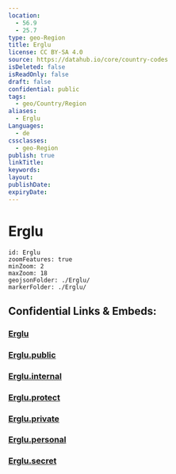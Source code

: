 ```yaml
---
location:
  - 56.9
  - 25.7
type: geo-Region
title: Erglu
license: CC BY-SA 4.0
source: https://datahub.io/core/country-codes
isDeleted: false
isReadOnly: false
draft: false
confidential: public
tags:
  - geo/Country/Region
aliases:
  - Erglu
Languages:
  - de
cssclasses:
  - geo-Region
publish: true
linkTitle:
keywords:
layout:
publishDate:
expiryDate:
---
```


# Erglu

```leaflet
id: Erglu
zoomFeatures: true 
minZoom: 2 
maxZoom: 18
geojsonFolder: ./Erglu/
markerFolder: ./Erglu/
```


## Confidential Links & Embeds: 

### [Erglu](/_Standards/Earth/Continent/Europe/Europe~North/Latvia/Counties/Erglu.md) 

### [Erglu.public](/_public/Earth/Continent/Europe/Europe~North/Latvia/Counties/Erglu.public.md) 

### [Erglu.internal](/_internal/Earth/Continent/Europe/Europe~North/Latvia/Counties/Erglu.internal.md) 

### [Erglu.protect](/_protect/Earth/Continent/Europe/Europe~North/Latvia/Counties/Erglu.protect.md) 

### [Erglu.private](/_private/Earth/Continent/Europe/Europe~North/Latvia/Counties/Erglu.private.md) 

### [Erglu.personal](/_personal/Earth/Continent/Europe/Europe~North/Latvia/Counties/Erglu.personal.md) 

### [Erglu.secret](/_secret/Earth/Continent/Europe/Europe~North/Latvia/Counties/Erglu.secret.md)

